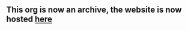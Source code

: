 ## This org is now an archive, the website is now hosted [here](https://github.com/GradienceTeam/GradienceTeam.github.io)
